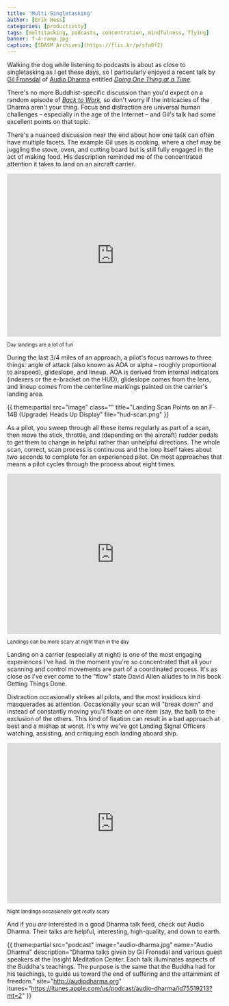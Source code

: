 ```yaml
---
title: 'Multi-Singletasking'
author: [Erik Hess]
categories: [productivity]
tags: [multitasking, podcasts, concentration, mindfulness, flying]
banner: f-4-ramp.jpg
caption: [SDASM Archives](https://flic.kr/p/sfa8f2)
---
```


Walking the dog while listening to podcasts is about as close to singletasking as I get these days, so I particularly enjoyed a recent talk by [Gil Fronsdal](http://www.audiodharma.org/teacher/1/) of [Audio Dharma](http://www.audiodharma.org/) entitled [*Doing One Thing at a Time*](http://www.audiodharma.org/talks/audio_player/5887.html).

There's no more Buddhist-specific discussion than you'd expect on a random episode of [*Back to Work*](http://5by5.tv/b2w), so don't worry if the intricacies of the Dharma aren't your thing. Focus and distraction are universal human challenges &ndash; especially in the age of the Internet &ndash; and Gil's talk had some excellent points on that topic.

There's a nuanced discussion near the end about how one task can often have multiple facets. The example Gil uses is cooking, where a chef may be juggling the stove, oven, and cutting board but is still fully engaged in the act of making food. His description reminded me of the concentrated attention it takes to land on an aircraft carrier.

<iframe src="https://player.vimeo.com/video/134890822" width="500" height="381" frameborder="0" webkitallowfullscreen mozallowfullscreen allowfullscreen></iframe> 

<small class="caption ">
  <p>Day landings are a lot of fun</p>
</small>

During the last 3/4 miles of an approach, a pilot's focus narrows to three things: angle of attack (also known as AOA or alpha &ndash; roughly proportional to airspeed), glideslope, and lineup. AOA is derived from internal indicators (indexers or the e-bracket on the HUD), glideslope comes from the lens, and lineup comes from the centerline markings painted on the carrier's landing area.

{{ theme:partial src="image" class="" title="Landing Scan Points on an F-14B (Upgrade) Heads Up Display" file="hud-scan.png" }}

As a pilot, you sweep through all these items regularly as part of a scan, then move the stick, throttle, and (depending on the aircraft) rudder pedals to get them to change in helpful rather than unhelpful directions. The whole scan, correct, scan process is continuous and the loop itself takes about two seconds to complete for an experienced pilot. On most approaches that means a pilot cycles through the process about eight times.

<iframe src="https://player.vimeo.com/video/47480979" width="500" height="375" frameborder="0" webkitallowfullscreen mozallowfullscreen allowfullscreen></iframe> 

<small class="caption ">
  <p>Landings can be more scary at night than in the day</p>
</small>

Landing on a carrier (especially at night) is one of the most engaging experiences I've had. In the moment you're so concentrated that all your scanning and control movements are part of a coordinated process. It's as close as I've ever come to the "flow" state David Allen alludes to in his book Getting Things Done.

Distraction occasionally strikes all pilots, and the most insidious kind masquerades as attention. Occasionally your scan will "break down" and instead of constantly moving you'll fixate on one item (say, the ball) to the exclusion of the others. This kind of fixation can result in a bad approach at best and a mishap at worst. It's why we've got Landing Signal Officers watching, assisting, and critiquing each landing aboard ship.

<iframe src="https://player.vimeo.com/video/47480980" width="500" height="375" frameborder="0" webkitallowfullscreen mozallowfullscreen allowfullscreen></iframe> 

<small class="caption ">
  <p>Night landings occasionally get <em>really</em> scary</p>
</small>

And if you *are* interested in a good Dharma talk feed, check out Audio Dharma. Their talks are helpful, interesting, high-quality, and down to earth.


{{ theme:partial src="podcast" image="audio-dharma.jpg" name="Audio Dharma" description="Dharma talks given by Gil Fronsdal and various guest speakers at the Insight Meditation Center. Each talk illuminates aspects of the Buddha's teachings. The purpose is the same that the Buddha had for his teachings, to guide us toward the end of suffering and the attainment of freedom." site="http://audiodharma.org" itunes="https://itunes.apple.com/us/podcast/audio-dharma/id75519213?mt=2" }}
